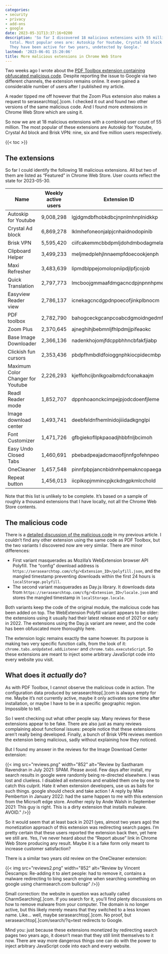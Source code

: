 ```yaml
---
categories:
- security
- privacy
- add-ons
- google
date: 2023-05-31T13:37:16+0200
description: 'So far I discovered 18 malicious extensions with 55 million users in
  total. Most popular ones are: Autoskip for Youtube, Crystal Ad block and Brisk VPN.
  They have been active for two years, undetected by Google.'
lastmod: '2023-06-01 15:20:06'
title: More malicious extensions in Chrome Web Store
---
```


Two weeks ago I wrote about the [PDF Toolbox extension containing obfuscated malicious code](/2023/05/16/malicious-code-in-pdf-toolbox-extension/). Despite reporting the issue to Google via two different channels, the extension remains online. It even gained a considerable number of users after I published my article.

A reader tipped me off however that the Zoom Plus extension also makes a request to serasearchtop[.]com. I checked it out and found two other versions of the same malicious code. And I found more extensions in Chrome Web Store which are using it.

So now we are at 18 malicious extensions with a combined user count of 55 million. The most popular of these extensions are Autoskip for Youtube, Crystal Ad block and Brisk VPN: nine, six and five million users respectively.

{{< toc >}}

## The extensions

So far I could identify the following 18 malicious extensions. All but two of them are listed as “Featured” in Chrome Web Store. User counts reflect the state for 2023-05-30.

| Name | Weekly active users | Extension ID|
|------|------------|-------------|
| Autoskip for Youtube | 9,008,298 | lgjdgmdbfhobkdbcjnpnlmhnplnidkkp |
| Crystal Ad block | 6,869,278 | lklmhefoneonjalpjcnhaidnodopinib |
| Brisk VPN | 5,595,420 | ciifcakemmcbbdpmljdohdmbodagmela |
| Clipboard Helper | 3,499,233 | meljmedplehjlnnaempfdoecookjenph |
| Maxi Refresher | 3,483,639 | lipmdblppejomolopniipdjlpfjcojob |
| Quick Translation | 2,797,773 | lmcboojgmmaafdmgacncdpjnpnnhpmei |
| Easyview Reader view | 2,786,137 | icnekagcncdgpdnpoecofjinkplbnocm |
| PDF toolbox | 2,782,790 | bahogceckgcanpcoabcdgmoidngedmfo |
| Zoom Plus | 2,370,645 | ajneghihjbebmnljfhlpdmjjpifeaokc |
| Base Image Downloader | 2,366,136 | nadenkhojomjfdcppbhhncbfakfjiabp |
| Clickish fun cursors | 2,353,436 | pbdpfhmbdldfoioggnphkiocpidecmbp |
| Maximum Color Changer for Youtube | 2,226,293 | kjeffohcijbnlkgoaibmdcfconakaajm |
| Readl Reader mode | 1,852,707 | dppnhoaonckcimpejpjodcdoenfjleme |
| Image download center | 1,493,741 | deebfeldnfhemlnidojiiidadkgnglpi |
| Font Customizer | 1,471,726 | gfbgiekofllpkpaoadjhbbfnljbcimoh |
| Easy Undo Closed Tabs | 1,460,691 | pbebadpeajadcmaoofljnnfgofehnpeo |
| OneCleaner | 1,457,548 | pinnfpbpjancnbidnnhpemakncopaega |
| Repeat button | 1,456,013 | iicpikopjmmincpjkckdngpkmlcchold |

Note that this list is unlikely to be complete. It’s based on a sample of roughly a thousand extensions that I have locally, not all the Chrome Web Store contents.

## The malicious code

There is a [detailed discussion of the malicious code](/2023/05/16/malicious-code-in-pdf-toolbox-extension/) in my previous article. I couldn’t find any other extension using the same code as PDF Toolbox, but the two variants I discovered now are very similar. There are minor differences:

* First variant masquerades as Mozilla’s WebExtension browser API Polyfill. The “config” download address is `https://serasearchtop.com/cfg/<Extension_ID>/polyfill.json`, and the mangled timestamp preventing downloads within the first 24 hours is `localStorage.polyfill`.
* The second variant masquerades as Day.js library. It downloads data from `https://serasearchtop.com/cfg/<Extension_ID>/locale.json` and stores the mangled timestamp in `localStorage.locale`.

Both variants keep the code of the original module, the malicious code has been added on top. The WebExtension Polyfill variant appears to be older: the extensions using it usually had their latest release end of 2021 or early in 2022. The extensions using the Day.js variant are newer, and the code has been obfuscated more thoroughly here.

The extension logic remains exactly the same however. Its purpose is making two very specific function calls, from the look of it: `chrome.tabs.onUpdated.addListener` and `chrome.tabs.executeScript`. So these extensions are meant to inject some arbitrary JavaScript code into every website you visit.

## What does it *actually* do?

As with PDF Toolbox, I cannot observe the malicious code in action. The configuration data produced by serasearchtop[.]com is always empty for me. Maybe it’s not currently active, maybe it only activates some time after installation, or maybe I have to be in a specific geographic region. Impossible to tell.

So I went checking out what other people say. Many reviews for these extensions appear to be fake. There are also just as many reviews complaining about functional issues: people notice that these extensions aren’t really being developed. Finally, a bunch of Brisk VPN reviews mention the extension being malicious, sadly without explaining how they noticed.

But I found my answer in the reviews for the Image Download Center extension:

{{< img src="reviews.png" width="852" alt="Review by Sastharam Ravendran in July 2021: SPAM. Please avoid. Few days after install, my search results in google were randomly being re-directed elsewhere. I was lost and clueless. I disabled all extensions and enabled them one by one to catch this culprit. Hate it when extension developers, use us as baits for such things. google should check and take action ! A reply by Mike Pemberton in January 2022: had the same happen to me with this extension from the Micrsoft edge store. Another reply by Ande Walsh in September 2021: This guy is right. This is a dirty extension that installs malware. AVOID." />}}

So it would seem that at least back in 2021 (yes, almost two years ago) the monetization approach of this extension was redirecting search pages. I’m pretty certain that these users reported the extension back then, yet here we still are. Yes, I’ve never heard about the “Report abuse” link in Chrome Web Store producing any result. Maybe it is a fake form only meant to increase customer satisfaction?

There is a similar two years old review on the OneCleaner extension:

{{< img src="reviews2.png" width="852" alt="Review by Vincent Descamps: Re-adding it to alert people: had to remove it, contains a malware redirecting to bing search engine when searching something on google using charmsearch.com bullcrap" />}}

Small correction: the website in question was actually called CharmSearching[.]com. If you search for it, you’ll find plenty discussions on how to remove malware from your computer. The domain is no longer active, but this likely merely means that they switched to a less known name. Like… well, maybe serasearchtop[.]com. No proof, but serasearchtop[.]com/search/?q=test redirects to Google.

Mind you: just because these extensions monetized by redirecting search pages two years ago, it doesn’t mean that they still limit themselves to it now. There are way more dangerous things one can do with the power to inject arbitrary JavaScript code into each and every website.